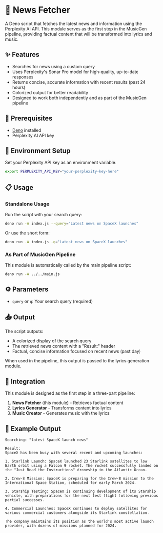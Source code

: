 # 📰 News Fetcher

A Deno script that fetches the latest news and information using the Perplexity AI API. This module serves as the first step in the MusicGen pipeline, providing factual content that will be transformed into lyrics and music.

## ✨ Features

- Searches for news using a custom query
- Uses Perplexity's Sonar Pro model for high-quality, up-to-date responses
- Returns concise, accurate information with recent results (past 24 hours)
- Colorized output for better readability
- Designed to work both independently and as part of the MusicGen pipeline

## 🔧 Prerequisites

- [Deno](https://deno.land/) installed
- Perplexity AI API key

## 🔑 Environment Setup

Set your Perplexity API key as an environment variable:

```bash
export PERPLEXITY_API_KEY="your-perplexity-key-here"
```

## 📋 Usage

### Standalone Usage

Run the script with your search query:

```bash
deno run -A index.js --query="Latest news on SpaceX launches"
```

Or use the short form:

```bash
deno run -A index.js -q="Latest news on SpaceX launches"
```

### As Part of MusicGen Pipeline

This module is automatically called by the main pipeline script:

```bash
deno run -A ../../main.js
```

## ⚙️ Parameters

- `query` or `q`: Your search query (required)

## 📤 Output

The script outputs:
- A colorized display of the search query
- The retrieved news content with a "Result:" header
- Factual, concise information focused on recent news (past day)

When used in the pipeline, this output is passed to the lyrics generation module.

## 🔄 Integration

This module is designed as the first step in a three-part pipeline:

1. **News Fetcher** (this module) - Retrieves factual content
2. **Lyrics Generator** - Transforms content into lyrics
3. **Music Creator** - Generates music with the lyrics

## 📝 Example Output

```
Searching: "latest SpaceX launch news"

Result:
SpaceX has been busy with several recent and upcoming launches:

1. Starlink Launch: SpaceX launched 23 Starlink satellites to low Earth orbit using a Falcon 9 rocket. The rocket successfully landed on the "Just Read the Instructions" droneship in the Atlantic Ocean.

2. Crew-8 Mission: SpaceX is preparing for the Crew-8 mission to the International Space Station, scheduled for early March 2024.

3. Starship Testing: SpaceX is continuing development of its Starship vehicle, with preparations for the next test flight following previous partial successes.

4. Commercial Launches: SpaceX continues to deploy satellites for various commercial customers alongside its Starlink constellation.

The company maintains its position as the world's most active launch provider, with dozens of missions planned for 2024.
```

